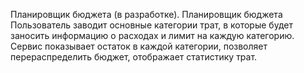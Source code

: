 Планировщик бюджета (в разработке). Планировщик бюджета
Пользователь заводит основные категории трат, в которые будет заносить информацию о расходах и лимит на каждую категорию. Сервис показывает остаток в каждой категории, позволяет перераспределить бюджет, отображает статистику трат.
